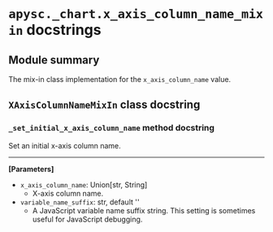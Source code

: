 # `apysc._chart.x_axis_column_name_mixin` docstrings

## Module summary

The mix-in class implementation for the `x_axis_column_name` value.

## `XAxisColumnNameMixIn` class docstring

### `_set_initial_x_axis_column_name` method docstring

Set an initial x-axis column name.<hr>

**[Parameters]**

- `x_axis_column_name`: Union[str, String]
  - X-axis column name.
- `variable_name_suffix`: str, default ''
  - A JavaScript variable name suffix string. This setting is sometimes useful for JavaScript debugging.